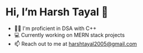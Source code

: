 # Hi, I’m Harsh Tayal 🙋
- 🧑‍💻 I'm proficient in DSA with C++
- 💻 Currently working on MERN stack projects
- 📫 Reach out to me at harshtayal2005@gmail.com

<!---
Harshtayal2005/Harshtayal2005 is a ✨ special ✨ repository because its `README.md` (this file) appears on your GitHub profile.
You can click the Preview link to take a look at your changes.
--->
